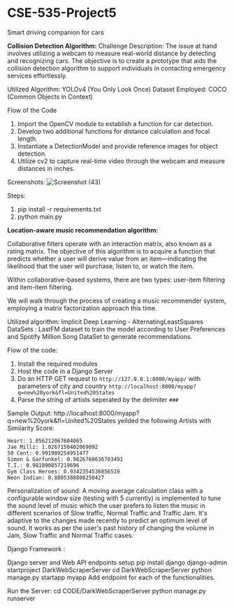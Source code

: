 # CSE-535-Project5
Smart driving companion for cars

**Collision Detection Algorithm:**
Challenge Description: 
The issue at hand involves utilizing a webcam to measure real-world distance by detecting and recognizing cars. The objective is to create a prototype that aids the collision detection algorithm to support individuals in contacting emergency services effortlessly.

Utilized Algorithm: YOLOv4 (You Only Look Once)
Dataset Employed: COCO (Common Objects in Context)

Flow of the Code
1. Import the OpenCV module to establish a function for car detection.
2. Develop two additional functions for distance calculation and focal length.
3. Instantiate a DetectionModel and provide reference images for object detection.
4. Utilize cv2 to capture real-time video through the webcam and measure distances in inches.

Screenshots:
![Screenshot (43)](https://github.com/Rama4/CSE-535-Project5/assets/130247471/e30e4770-86a0-4995-abeb-03d1ae8759d4)

Steps: 
1. pip install -r requirements.txt
2. python main.py

**Location-aware music recommendation algorithm:**

Collaborative filters operate with an interaction matrix, also known as a rating matrix. The objective of this algorithm is to acquire a function that predicts whether a user will derive value from an item—indicating the likelihood that the user will purchase, listen to, or watch the item.

Within collaborative-based systems, there are two types: user-item filtering and item-item filtering.

We will walk through the process of creating a music recommender system, employing a matrix factorization approach this time.

Utilized algorithm: Implicit Deep Learning - AlternatingLeastSquares
DataSets : LastFM dataset to train the model according to User Preferences and Spotify Million Song DataSet to generate recommendations.

Flow of the code:
1. Install the required modules
2. Host the code in a Django Server
3. Do an HTTP GET request to `http://127.0.0.1:8000/myapp/` with parameters of city and country `http://localhost:8000/myapp?q=new%20york&fl=United%20States`
4. Parse the string of artists seperated by the delimiter `###`

Sample Output:
http://localhost:8000/myapp?q=new%20york&fl=United%20States yeilded the following Artists with Similarity Score: 
```
Heart: 1.056212067604065
Jae Millz: 1.0267150402069092
50 Cent: 0.991989254951477
Simon & Garfunkel: 0.9826768636703491
T.I.: 0.981890857219696
Gym Class Heroes: 0.9342354536056519
Neon Indian: 0.8805388808250427
```

Personalization of sound:
A moving average calculation class with a configurable window size (testing with 5 currently) is implemented to tune the sound level of music which the user prefers to listen the music in different scenarios of Slow traffic, Normal Traffic and Traffic Jam.
It's adaptive to the changes made recently to predict an optimum level of sound.
It works as per the user's past history of changing the volume in Jam, Slow Traffic and Normal Traffic cases.


Django Framework :

Django server and Web API endpoints setup
    pip install django
    django-admin startproject DarkWebScraperServer
    cd DarkWebScraperServer
    python manage.py startapp myapp
Add endpoint for each of the functionalities.

Run the Server: 
cd CODE/DarkWebScraperServer
    python manage.py runserver
